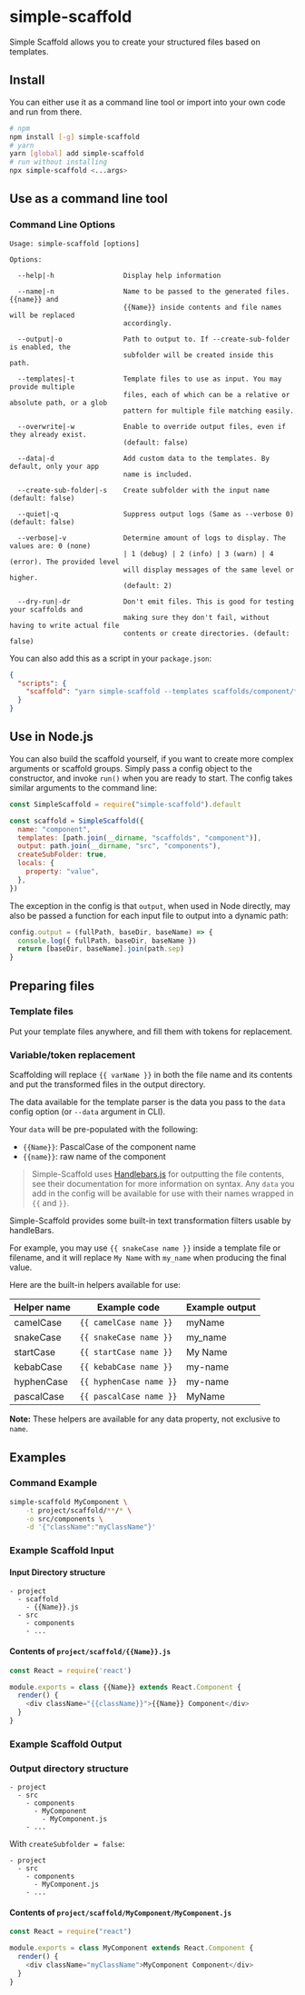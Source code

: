 # simple-scaffold

Simple Scaffold allows you to create your structured files based on templates.

## Install

You can either use it as a command line tool or import into your own code and run from there.

```bash
# npm
npm install [-g] simple-scaffold
# yarn
yarn [global] add simple-scaffold
# run without installing
npx simple-scaffold <...args>
```

## Use as a command line tool

### Command Line Options

```plaintext
Usage: simple-scaffold [options]

Options:

  --help|-h                 Display help information

  --name|-n                 Name to be passed to the generated files. {{name}} and
                            {{Name}} inside contents and file names will be replaced
                            accordingly.

  --output|-o               Path to output to. If --create-sub-folder is enabled, the
                            subfolder will be created inside this path.

  --templates|-t            Template files to use as input. You may provide multiple
                            files, each of which can be a relative or absolute path, or a glob
                            pattern for multiple file matching easily.

  --overwrite|-w            Enable to override output files, even if they already exist.
                            (default: false)

  --data|-d                 Add custom data to the templates. By default, only your app
                            name is included.

  --create-sub-folder|-s    Create subfolder with the input name (default: false)

  --quiet|-q                Suppress output logs (Same as --verbose 0) (default: false)

  --verbose|-v              Determine amount of logs to display. The values are: 0 (none)
                            | 1 (debug) | 2 (info) | 3 (warn) | 4 (error). The provided level
                            will display messages of the same level or higher.
                            (default: 2)

  --dry-run|-dr             Don't emit files. This is good for testing your scaffolds and
                            making sure they don't fail, without having to write actual file
                            contents or create directories. (default: false)
```

You can also add this as a script in your `package.json`:

```json
{
  "scripts": {
    "scaffold": "yarn simple-scaffold --templates scaffolds/component/**/* --output src/components --data '{\"myProp\": \"propName\", \"myVal\": \"123\"}'"
  }
}
```

## Use in Node.js

You can also build the scaffold yourself, if you want to create more complex arguments or scaffold groups.
Simply pass a config object to the constructor, and invoke `run()` when you are ready to start.
The config takes similar arguments to the command line:

```javascript
const SimpleScaffold = require("simple-scaffold").default

const scaffold = SimpleScaffold({
  name: "component",
  templates: [path.join(__dirname, "scaffolds", "component")],
  output: path.join(__dirname, "src", "components"),
  createSubFolder: true,
  locals: {
    property: "value",
  },
})
```

The exception in the config is that `output`, when used in Node directly, may also be passed a
function for each input file to output into a dynamic path:

```javascript
config.output = (fullPath, baseDir, baseName) => {
  console.log({ fullPath, baseDir, baseName })
  return [baseDir, baseName].join(path.sep)
}
```

## Preparing files

### Template files

Put your template files anywhere, and fill them with tokens for replacement.

### Variable/token replacement

Scaffolding will replace `{{ varName }}` in both the file name and its contents and put the
transformed files in the output directory.

The data available for the template parser is the data you pass to the `data` config option (or
`--data` argument in CLI).

Your `data` will be pre-populated with the following:

- `{{Name}}`: PascalCase of the component name
- `{{name}}`: raw name of the component

> Simple-Scaffold uses [Handlebars.js](https://handlebarsjs.com/) for outputting the file contents,
> see their documentation for more information on syntax.
> Any `data` you add in the config will be available for use with their names wrapped in
> `{{` and `}}`.

Simple-Scaffold provides some built-in text transformation filters usable by handleBars.

For example, you may use `{{ snakeCase name }}` inside a template file or filename, and it will
replace `My Name` with `my_name` when producing the final value.

Here are the built-in helpers available for use:

| Helper name | Example code            | Example output |
| ----------- | ----------------------- | -------------- |
| camelCase   | `{{ camelCase name }}`  | myName         |
| snakeCase   | `{{ snakeCase name }}`  | my_name        |
| startCase   | `{{ startCase name }}`  | My Name        |
| kebabCase   | `{{ kebabCase name }}`  | my-name        |
| hyphenCase  | `{{ hyphenCase name }}` | my-name        |
| pascalCase  | `{{ pascalCase name }}` | MyName         |

**Note:** These helpers are available for any data property, not exclusive to `name`.

## Examples

### Command Example

```bash
simple-scaffold MyComponent \
    -t project/scaffold/**/* \
    -o src/components \
    -d '{"className":"myClassName"}'
```

### Example Scaffold Input

#### Input Directory structure

```plaintext
- project
  - scaffold
    - {{Name}}.js
  - src
    - components
    - ...
```

#### Contents of `project/scaffold/{{Name}}.js`

```js
const React = require('react')

module.exports = class {{Name}} extends React.Component {
  render() {
    <div className="{{className}}">{{Name}} Component</div>
  }
}
```

### Example Scaffold Output

### Output directory structure

```plaintext
- project
  - src
    - components
      - MyComponent
        - MyComponent.js
    - ...
```

With `createSubfolder = false`:

```plaintext
- project
  - src
    - components
      - MyComponent.js
    - ...
```

#### Contents of `project/scaffold/MyComponent/MyComponent.js`

```js
const React = require("react")

module.exports = class MyComponent extends React.Component {
  render() {
    <div className="myClassName">MyComponent Component</div>
  }
}
```
